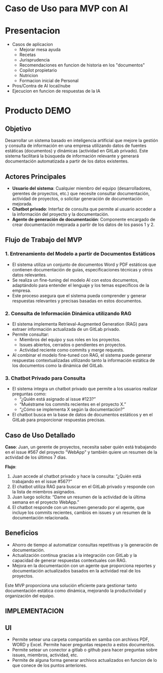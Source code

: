 # Caso de Uso para MVP con AI

# Presentacion

- Casos de aplicacion
  - Mejorar mesa ayuda
  - Recetas
  - Jurisprudencia
  - Recomendaciones en funcion de historia en los "documentos"
  - Copilot propietario
  - Nutricion
  - Formacion inicial de Personal
- Pros/Contra de AI local/nube
- Ejecucion en funcion de respuestas de la IA

# Producto DEMO
## Objetivo
Desarrollar un sistema basado en inteligencia artificial que mejore la gestión y consulta de información en una empresa utilizando datos de fuentes estáticas (documentos) y dinámicas (actividad en GitLab privado). Este sistema facilitará la búsqueda de información relevante y generará documentación automatizada a partir de los datos existentes.

## Actores Principales
- **Usuario del sistema**: Cualquier miembro del equipo (desarrolladores, gerentes de proyectos, etc.) que necesite consultar documentación, actividad de proyectos, o solicitar generación de documentación mejorada.
- **Chatbot privado**: Interfaz de consulta que permite al usuario acceder a la información del proyecto y la documentación.
- **Agente de generación de documentación**: Componente encargado de crear documentación mejorada a partir de los datos de los pasos 1 y 2.

## Flujo de Trabajo del MVP

### 1. Entrenamiento del Modelo a partir de Documentos Estáticos
- El sistema utiliza un conjunto de documentos Word y PDF estáticos que contienen documentación de guías, especificaciones técnicas y otros datos relevantes.
- Se realiza un fine-tuning del modelo AI con estos documentos, adaptándolo para entender el lenguaje y los temas específicos de la empresa.
- Este proceso asegura que el sistema pueda comprender y generar respuestas relevantes y precisas basadas en estos documentos.

### 2. Consulta de Información Dinámica utilizando RAG
- El sistema implementa Retrieval-Augmented Generation (RAG) para extraer información actualizada de un GitLab privado.
- Permite consultar:
  - Miembros del equipo y sus roles en los proyectos.
  - Issues abiertos, cerrados o pendientes en proyectos.
  - Actividad reciente como commits y merge requests.
- Al combinar el modelo fine-tuned con RAG, el sistema puede generar respuestas contextualizadas utilizando tanto la información estática de los documentos como la dinámica del GitLab.

### 3. Chatbot Privado para Consulta
- El sistema integra un chatbot privado que permite a los usuarios realizar preguntas como:
  - “¿Quién está asignado al issue #123?”
  - “Muéstrame los commits recientes en el proyecto X.”
  - “¿Cómo se implementa X según la documentación?”
- El chatbot busca en la base de datos de documentos estáticos y en el GitLab para proporcionar respuestas precisas.

## Caso de Uso Detallado

**Caso**: Juan, un gerente de proyectos, necesita saber quién está trabajando en el issue #567 del proyecto "WebApp" y también quiere un resumen de la actividad de los últimos 7 días.

**Flujo**:
1. Juan accede al chatbot privado y hace la consulta: “¿Quién está trabajando en el issue #567?”
2. El chatbot utiliza RAG para buscar en el GitLab privado y responde con la lista de miembros asignados.
3. Juan luego solicita: “Dame un resumen de la actividad de la última semana en el proyecto WebApp.”
4. El chatbot responde con un resumen generado por el agente, que incluye los commits recientes, cambios en issues y un resumen de la documentación relacionada.

## Beneficios
- Ahorro de tiempo al automatizar consultas repetitivas y la generación de documentación.
- Actualización continua gracias a la integración con GitLab y la capacidad de generar respuestas contextuales con RAG.
- Mejora en la documentación con un agente que proporciona reportes y documentación actualizados basados en la actividad real de los proyectos.

Este MVP proporciona una solución eficiente para gestionar tanto documentación estática como dinámica, mejorando la productividad y organización del equipo.

## IMPLEMENTACION

## UI

- Permite setear una carpeta compartida en samba con archivos PDF, WORD y Excel. Permite hacer preguntas respecto a estos documentos.
- Permite setear un conector a gitlab o github para hacer preguntas sobre issues, miembros, actividad, etc.
- Permite de alguna forma generar archivos actualizados en funcion de lo que conece de los puntos anteriores.
